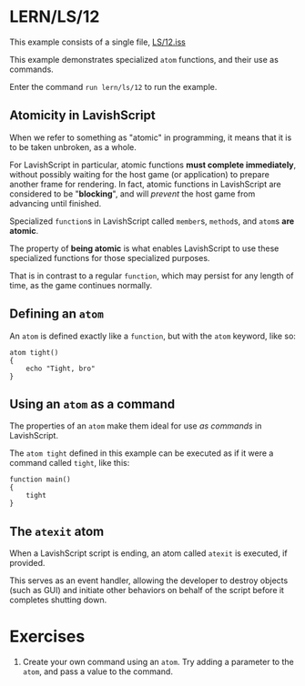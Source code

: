 # LERN/LS/12
This example consists of a single file, [LS/12.iss](12.iss)

This example demonstrates specialized ```atom``` functions, and their use as commands.

Enter the command ```run lern/ls/12``` to run the example.

## Atomicity in LavishScript
When we refer to something as "atomic" in programming, it means that it is to be taken unbroken, as a whole. 

For LavishScript in particular, atomic functions **must complete immediately**, without possibly waiting for the host game (or application) to prepare another frame for rendering. In fact, atomic functions in LavishScript are considered to be "**blocking**", and will *prevent* the host game from advancing until finished.

Specialized ```function```s in LavishScript called ```member```s, ```method```s, and ```atom```s **are atomic**. 

The property of **being atomic** is what enables LavishScript to use these specialized functions for those specialized purposes. 

That is in contrast to a regular ```function```, which may persist for any length of time, as the game continues normally.

## Defining an ```atom```
An ```atom``` is defined exactly like a ```function```, but with the ```atom``` keyword, like so:

```
atom tight()
{
    echo "Tight, bro"
}
```

## Using an ```atom``` as a command
The properties of an ```atom``` make them ideal for use *as commands* in LavishScript. 

The ```atom tight``` defined in this example can be executed as if it were a command called ```tight```, like this:
```
function main()
{
    tight
}
```

## The ```atexit``` atom
When a LavishScript script is ending, an atom called ```atexit``` is executed, if provided. 

This serves as an event handler, allowing the developer to destroy objects (such as GUI) and initiate other behaviors on behalf of the script before it completes shutting down.

# Exercises
1. Create your own command using an ```atom```. Try adding a parameter to the ```atom```, and pass a value to the command.
